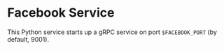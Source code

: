 
# Facebook Service
This Python service starts up a gRPC service on port `$FACEBOOK_PORT` (by default, 9001).
